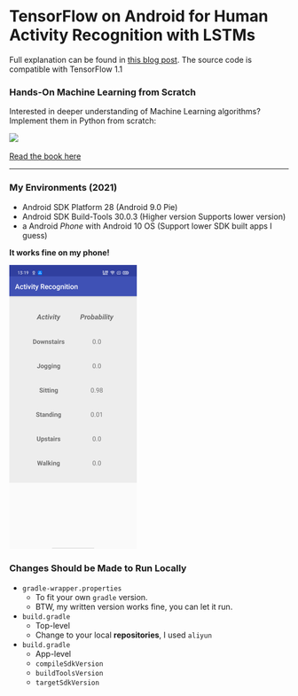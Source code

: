 # TensorFlow on Android for Human Activity Recognition with LSTMs

Full explanation can be found in [this blog post](https://www.curiousily.com/posts/human-activity-recognition-using-lstms-on-android/). The source code is compatible with TensorFlow 1.1

### Hands-On Machine Learning from Scratch

Interested in deeper understanding of Machine Learning algorithms? Implement them in Python from scratch:

<a href="https://leanpub.com/hmls" target="_blank">
  <img src="https://raw.githubusercontent.com/curiousily/Machine-Learning-from-Scratch/master/.github/book-cover.png" width="250">
</a>

<a href="https://leanpub.com/hmls" target="_blank">Read the book here</a>



---

### My Environments (2021)

- Android SDK Platform 28 (Android 9.0 Pie)
- Android SDK Build-Tools 30.0.3 (Higher version Supports lower version)
- a Android *Phone* with Android 10 OS (Support lower SDK built apps I guess)



**It works fine on my phone!**

<img src="assets/image-20210114132032334.png" alt="image-20210114132032334" style="zoom:50%;" />

### Changes Should be Made to Run Locally

- `gradle-wrapper.properties`
  - To fit your own `gradle` version. 
  - BTW, my written version works fine, you can let it run.
- `build.gradle`
  - Top-level
  - Change to your local **repositories**, I used `aliyun`
- `build.gradle`
  - App-level
  - `compileSdkVersion`
  - `buildToolsVersion`
  - `targetSdkVersion`

